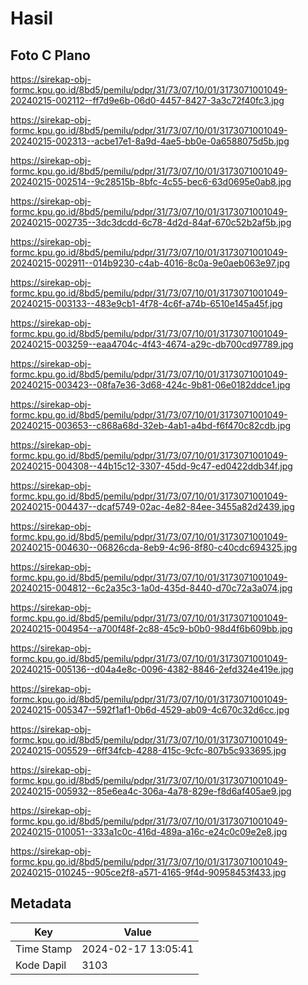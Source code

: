 # Hasil

## Foto C Plano

https://sirekap-obj-formc.kpu.go.id/8bd5/pemilu/pdpr/31/73/07/10/01/3173071001049-20240215-002112--ff7d9e6b-06d0-4457-8427-3a3c72f40fc3.jpg

https://sirekap-obj-formc.kpu.go.id/8bd5/pemilu/pdpr/31/73/07/10/01/3173071001049-20240215-002313--acbe17e1-8a9d-4ae5-bb0e-0a6588075d5b.jpg

https://sirekap-obj-formc.kpu.go.id/8bd5/pemilu/pdpr/31/73/07/10/01/3173071001049-20240215-002514--9c28515b-8bfc-4c55-bec6-63d0695e0ab8.jpg

https://sirekap-obj-formc.kpu.go.id/8bd5/pemilu/pdpr/31/73/07/10/01/3173071001049-20240215-002735--3dc3dcdd-6c78-4d2d-84af-670c52b2af5b.jpg

https://sirekap-obj-formc.kpu.go.id/8bd5/pemilu/pdpr/31/73/07/10/01/3173071001049-20240215-002911--014b9230-c4ab-4016-8c0a-9e0aeb063e97.jpg

https://sirekap-obj-formc.kpu.go.id/8bd5/pemilu/pdpr/31/73/07/10/01/3173071001049-20240215-003133--483e9cb1-4f78-4c6f-a74b-6510e145a45f.jpg

https://sirekap-obj-formc.kpu.go.id/8bd5/pemilu/pdpr/31/73/07/10/01/3173071001049-20240215-003259--eaa4704c-4f43-4674-a29c-db700cd97789.jpg

https://sirekap-obj-formc.kpu.go.id/8bd5/pemilu/pdpr/31/73/07/10/01/3173071001049-20240215-003423--08fa7e36-3d68-424c-9b81-06e0182ddce1.jpg

https://sirekap-obj-formc.kpu.go.id/8bd5/pemilu/pdpr/31/73/07/10/01/3173071001049-20240215-003653--c868a68d-32eb-4ab1-a4bd-f6f470c82cdb.jpg

https://sirekap-obj-formc.kpu.go.id/8bd5/pemilu/pdpr/31/73/07/10/01/3173071001049-20240215-004308--44b15c12-3307-45dd-9c47-ed0422ddb34f.jpg

https://sirekap-obj-formc.kpu.go.id/8bd5/pemilu/pdpr/31/73/07/10/01/3173071001049-20240215-004437--dcaf5749-02ac-4e82-84ee-3455a82d2439.jpg

https://sirekap-obj-formc.kpu.go.id/8bd5/pemilu/pdpr/31/73/07/10/01/3173071001049-20240215-004630--06826cda-8eb9-4c96-8f80-c40cdc694325.jpg

https://sirekap-obj-formc.kpu.go.id/8bd5/pemilu/pdpr/31/73/07/10/01/3173071001049-20240215-004812--6c2a35c3-1a0d-435d-8440-d70c72a3a074.jpg

https://sirekap-obj-formc.kpu.go.id/8bd5/pemilu/pdpr/31/73/07/10/01/3173071001049-20240215-004954--a700f48f-2c88-45c9-b0b0-98d4f6b609bb.jpg

https://sirekap-obj-formc.kpu.go.id/8bd5/pemilu/pdpr/31/73/07/10/01/3173071001049-20240215-005136--d04a4e8c-0096-4382-8846-2efd324e419e.jpg

https://sirekap-obj-formc.kpu.go.id/8bd5/pemilu/pdpr/31/73/07/10/01/3173071001049-20240215-005347--592f1af1-0b6d-4529-ab09-4c670c32d6cc.jpg

https://sirekap-obj-formc.kpu.go.id/8bd5/pemilu/pdpr/31/73/07/10/01/3173071001049-20240215-005529--6ff34fcb-4288-415c-9cfc-807b5c933695.jpg

https://sirekap-obj-formc.kpu.go.id/8bd5/pemilu/pdpr/31/73/07/10/01/3173071001049-20240215-005932--85e6ea4c-306a-4a78-829e-f8d6af405ae9.jpg

https://sirekap-obj-formc.kpu.go.id/8bd5/pemilu/pdpr/31/73/07/10/01/3173071001049-20240215-010051--333a1c0c-416d-489a-a16c-e24c0c09e2e8.jpg

https://sirekap-obj-formc.kpu.go.id/8bd5/pemilu/pdpr/31/73/07/10/01/3173071001049-20240215-010245--905ce2f8-a571-4165-9f4d-90958453f433.jpg


## Metadata

| Key        | Value               |
| ---------- | ------------------- |
| Time Stamp | 2024-02-17 13:05:41 |
| Kode Dapil | 3103                |



